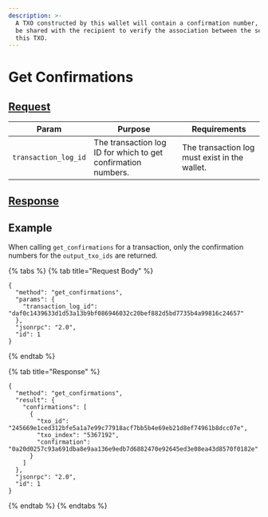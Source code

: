 ```yaml
---
description: >-
  A TXO constructed by this wallet will contain a confirmation number, which can
  be shared with the recipient to verify the association between the sender and
  this TXO.
---
```


# Get Confirmations

## [Request](https://github.com/mobilecoinofficial/full-service/blob/main/full-service/src/json\_rpc/v2/api/request.rs#L40)

| Param                | Purpose                                                       | Requirements                                  |
| -------------------- | ------------------------------------------------------------- | --------------------------------------------- |
| `transaction_log_id` | The transaction log ID for which to get confirmation numbers. | The transaction log must exist in the wallet. |

## [Response](https://github.com/mobilecoinofficial/full-service/blob/main/full-service/src/json\_rpc/v2/api/response.rs#L41)

## Example

When calling `get_confirmations` for a transaction, only the confirmation numbers for the `output_txo_ids` are returned.

{% tabs %}
{% tab title="Request Body" %}
```
{
  "method": "get_confirmations",
  "params": {
    "transaction_log_id": "daf0c1439633d1d53a13b9bf086946032c20bef882d5bd7735b4a99816c24657"
  },
  "jsonrpc": "2.0",
  "id": 1
}
```
{% endtab %}

{% tab title="Response" %}
```
{
  "method": "get_confirmations",
  "result": {
    "confirmations": [
      {
        "txo_id": "245669e1ced312bfe5a1a7e99c77918acf7bb5b4e69eb21d8ef74961b8dcc07e",
        "txo_index": "5367192",
        "confirmation": "0a20d0257c93a691dba8e9aa136e9edb7d6882470e92645ed3e08ea43d8570f0182e"
      }
    ]
  },
  "jsonrpc": "2.0",
  "id": 1
}
```
{% endtab %}
{% endtabs %}
